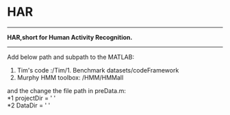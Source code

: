 # HAR
---
**HAR,short for Human Activity Recognition.** 
***
Add below path and subpath to the MATLAB:  
1. Tim's code :/Tim/1. Benchmark datasets/codeFramework  
2. Murphy HMM toolbox: /HMM/HMMall

and the change the file path in preData.m:  
*1 projectDir = '    '  
*2 DataDir = '  '
